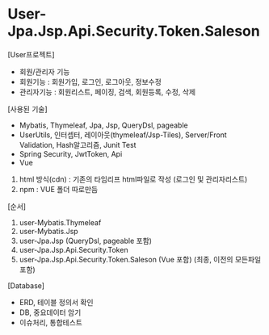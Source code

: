 # User-Jpa.Jsp.Api.Security.Token.Saleson

[User프로젝트]
- 회원/관리자 기능
- 회원기능 : 회원가입, 로그인, 로그아웃, 정보수정
- 관리자기능 : 회원리스트, 페이징, 검색, 회원등록, 수정, 삭제

[사용된 기술]
- Mybatis, Thymeleaf, Jpa, Jsp, QueryDsl, pageable
- UserUtils, 인터셉터, 레이아웃(thymeleaf/Jsp-Tiles), Server/Front Validation, Hash알고리즘, Junit Test
- Spring Security, JwtToken, Api
- Vue
1. html 방식(cdn) : 기존의 타임리프 html파일로 작성 (로그인 및 관리자리스트)
2. npm : VUE 폴더 따로만듬

[순서]
1. user-Mybatis.Thymeleaf
2. user-Mybatis.Jsp 
3. user-Jpa.Jsp (QueryDsl, pageable 포함)
4. user-Jpa.Jsp.Api.Security.Token
5. user-Jpa.Jsp.Api.Security.Token.Saleson (Vue 포함) (최종, 이전의 모든파일 포함)

[Database]
- ERD, 테이블 정의서 확인 
- DB, 중요데이터 암기
- 이슈처리, 통합테스트




